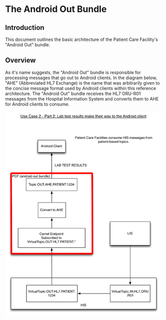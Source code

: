 The Android Out Bundle
========
Introduction
--------
This document outlines the basic architecture of the Patient Care Facility's "Android Out" bundle.

Overview
--------
As it's name suggests, the "Android Out" bundle is responsible for processing messages that go out to Android clients. In the diagram below, "AHE" (Abbreviated HL7 Exchange) is the name that was arbitrarily given to the concise message format used by Android clients within this reference architecture. The "Android Out" bundle receives the HL7 ORU-R01 messages from the Hospital Information System and converts them to AHE for Android clients to consume.


![Overview Image](./androidOut.png "Architectural Overview")

